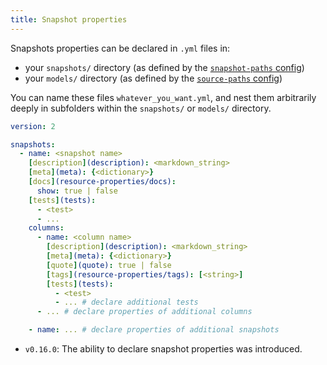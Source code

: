 ```yaml
---
title: Snapshot properties
---
```


Snapshots properties can be declared in `.yml` files in:
- your `snapshots/` directory (as defined by the [`snapshot-paths` config](snapshot-paths))
- your `models/` directory (as defined by the [`source-paths` config](source-paths))

You can name these files `whatever_you_want.yml`, and nest them arbitrarily deeply in subfolders within the `snapshots/` or `models/` directory.

<File name='snapshots/<filename>.yml'>

```yml
version: 2

snapshots:
  - name: <snapshot name>
    [description](description): <markdown_string>
    [meta](meta): {<dictionary>}
    [docs](resource-properties/docs):
      show: true | false
    [tests](tests):
      - <test>
      - ...
    columns:
      - name: <column name>
        [description](description): <markdown_string>
        [meta](meta): {<dictionary>}
        [quote](quote): true | false
        [tags](resource-properties/tags): [<string>]
        [tests](tests):
          - <test>
          - ... # declare additional tests
      - ... # declare properties of additional columns

    - name: ... # declare properties of additional snapshots

```
</File>

<Changelog>

* `v0.16.0`: The ability to declare snapshot properties was introduced.

</Changelog>
